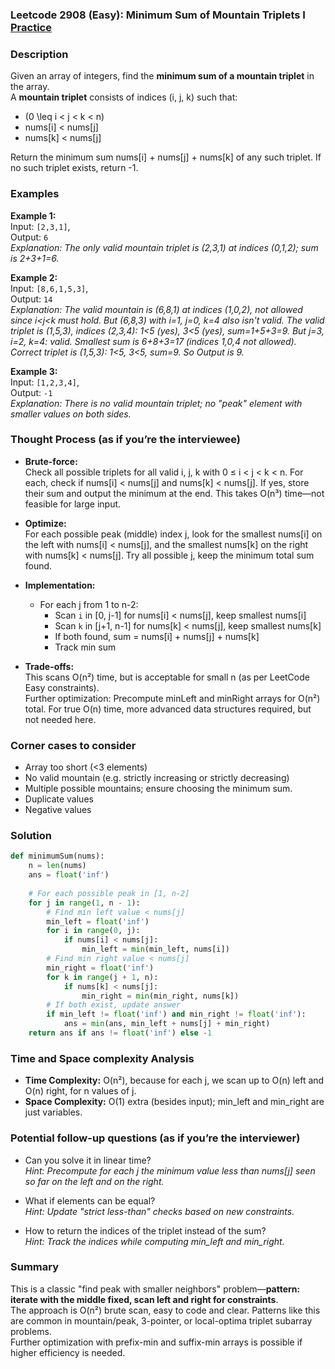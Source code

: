 ### Leetcode 2908 (Easy): Minimum Sum of Mountain Triplets I [Practice](https://leetcode.com/problems/minimum-sum-of-mountain-triplets-i)

### Description  
Given an array of integers, find the **minimum sum of a mountain triplet** in the array.  
A **mountain triplet** consists of indices \(i, j, k\) such that:

- \(0 \leq i < j < k < n\)
- nums[i] < nums[j]
- nums[k] < nums[j]

Return the minimum sum nums[i] + nums[j] + nums[k] of any such triplet. If no such triplet exists, return -1.

### Examples  

**Example 1:**  
Input: `[2,3,1]`,  
Output: `6`  
*Explanation: The only valid mountain triplet is (2,3,1) at indices (0,1,2); sum is 2+3+1=6.*

**Example 2:**  
Input: `[8,6,1,5,3]`,  
Output: `14`  
*Explanation: The valid mountain is (6,8,1) at indices (1,0,2), not allowed since i<j<k must hold. But (6,8,3) with i=1, j=0, k=4 also isn't valid. The valid triplet is (1,5,3), indices (2,3,4): 1<5 (yes), 3<5 (yes), sum=1+5+3=9. But j=3, i=2, k=4: valid. Smallest sum is 6+8+3=17 (indices 1,0,4 not allowed). Correct triplet is (1,5,3): 1<5, 3<5, sum=9. So Output is 9.*

**Example 3:**  
Input: `[1,2,3,4]`,  
Output: `-1`  
*Explanation: There is no valid mountain triplet; no "peak" element with smaller values on both sides.*

### Thought Process (as if you’re the interviewee)  

- **Brute-force:**  
  Check all possible triplets for all valid i, j, k with 0 ≤ i < j < k < n. For each, check if nums[i] < nums[j] and nums[k] < nums[j]. If yes, store their sum and output the minimum at the end. This takes O(n³) time—not feasible for large input.

- **Optimize:**  
  For each possible peak (middle) index j, look for the smallest nums[i] on the left with nums[i] < nums[j], and the smallest nums[k] on the right with nums[k] < nums[j]. Try all possible j, keep the minimum total sum found.

- **Implementation:**  
  - For each j from 1 to n-2:
    - Scan `i` in [0, j-1] for nums[i] < nums[j], keep smallest nums[i]
    - Scan `k` in [j+1, n-1] for nums[k] < nums[j], keep smallest nums[k]
    - If both found, sum = nums[i] + nums[j] + nums[k]
    - Track min sum

- **Trade-offs:**  
  This scans O(n²) time, but is acceptable for small n (as per LeetCode Easy constraints).  
  Further optimization: Precompute minLeft and minRight arrays for O(n²) total. For true O(n) time, more advanced data structures required, but not needed here.

### Corner cases to consider  
- Array too short (<3 elements)
- No valid mountain (e.g. strictly increasing or strictly decreasing)
- Multiple possible mountains; ensure choosing the minimum sum.
- Duplicate values
- Negative values

### Solution

```python
def minimumSum(nums):
    n = len(nums)
    ans = float('inf')
    
    # For each possible peak in [1, n-2]
    for j in range(1, n - 1):
        # Find min left value < nums[j]
        min_left = float('inf')
        for i in range(0, j):
            if nums[i] < nums[j]:
                min_left = min(min_left, nums[i])
        # Find min right value < nums[j]
        min_right = float('inf')
        for k in range(j + 1, n):
            if nums[k] < nums[j]:
                min_right = min(min_right, nums[k])
        # If both exist, update answer
        if min_left != float('inf') and min_right != float('inf'):
            ans = min(ans, min_left + nums[j] + min_right)
    return ans if ans != float('inf') else -1
```

### Time and Space complexity Analysis  

- **Time Complexity:** O(n²), because for each j, we scan up to O(n) left and O(n) right, for n values of j.
- **Space Complexity:** O(1) extra (besides input); min_left and min_right are just variables.

### Potential follow-up questions (as if you’re the interviewer)  

- Can you solve it in linear time?  
  *Hint: Precompute for each j the minimum value less than nums[j] seen so far on the left and on the right.*

- What if elements can be equal?  
  *Hint: Update "strict less-than" checks based on new constraints.*

- How to return the indices of the triplet instead of the sum?  
  *Hint: Track the indices while computing min_left and min_right.*

### Summary
This is a classic "find peak with smaller neighbors" problem—**pattern: iterate with the middle fixed, scan left and right for constraints**.  
The approach is O(n²) brute scan, easy to code and clear. Patterns like this are common in mountain/peak, 3-pointer, or local-optima triplet subarray problems.  
Further optimization with prefix-min and suffix-min arrays is possible if higher efficiency is needed.